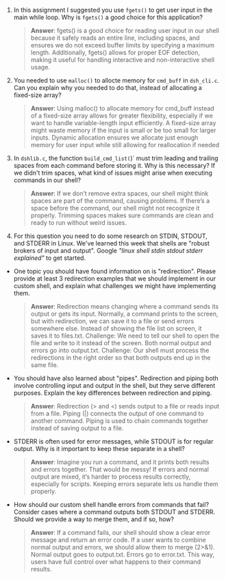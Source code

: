 1. In this assignment I suggested you use `fgets()` to get user input in the main while loop. Why is `fgets()` a good choice for this application?

    > **Answer**:  fgets() is a good choice for reading user input in our shell because it safely reads an entire line, including spaces, 
    and ensures we do not exceed buffer limits by specifying a maximum length. Additionally, fgets() allows for proper EOF detection, 
    making it useful for handling interactive and non-interactive shell usage.

2. You needed to use `malloc()` to allocte memory for `cmd_buff` in `dsh_cli.c`. Can you explain why you needed to do that, instead of allocating a fixed-size array?

    > **Answer**:  Using malloc() to allocate memory for cmd_buff instead of a fixed-size array allows for greater flexibility, especially if we want to handle
     variable-length input efficiently. A fixed-size array might waste memory if the input is small or be too small for larger inputs. Dynamic allocation ensures 
     we allocate just enough memory for user input while still allowing for reallocation if needed

3. In `dshlib.c`, the function `build_cmd_list(`)` must trim leading and trailing spaces from each command before storing it. Why is this necessary? If we didn't trim spaces, what kind of issues might arise when executing commands in our shell?

    > **Answer**:  If we don’t remove extra spaces, our shell might think spaces are part of the command, causing problems. If there’s a space before the command, our shell might not recognize it properly. Trimming spaces makes sure commands 
    are clean and ready to run without weird issues.

4. For this question you need to do some research on STDIN, STDOUT, and STDERR in Linux. We've learned this week that shells are "robust brokers of input and output". Google _"linux shell stdin stdout stderr explained"_ to get started.

- One topic you should have found information on is "redirection". Please provide at least 3 redirection examples that we should implement in our custom shell, and explain what challenges we might have implementing them.

    > **Answer**:  Redirection means changing where a command sends its output or gets its input. Normally, a command prints to the screen, but with redirection, we can save it to a file or send errors somewhere else.
    Instead of showing the file list on screen, it saves it to files.txt.
    Challenge: We need to tell our shell to open the file and write to it instead of the screen.
    Both normal output and errors go into output.txt.
    Challenge: Our shell must process the redirections in the right order so that both outputs end up in the same file.

- You should have also learned about "pipes". Redirection and piping both involve controlling input and output in the shell, but they serve different purposes. Explain the key differences between redirection and piping.

    > **Answer**: Redirection (> and <) sends output to a file or reads input from a file.
                  Piping (|) connects the output of one command to another command. Piping is used to chain commands together instead of saving output to a file.

- STDERR is often used for error messages, while STDOUT is for regular output. Why is it important to keep these separate in a shell?

    > **Answer**:  Imagine you run a command, and it prints both results and errors together. That would be messy!
       If errors and normal output are mixed, it’s harder to process results correctly, especially for scripts. Keeping errors separate lets us handle them properly.

- How should our custom shell handle errors from commands that fail? Consider cases where a command outputs both STDOUT and STDERR. Should we provide a way to merge them, and if so, how?

    > **Answer**:  If a command fails, our shell should show a clear error message and return an error code.
                   If a user wants to combine normal output and errors, we should allow them to merge (2>&1).
                   Normal output goes to output.txt. Errors go to error.txt.
        This way, users have full control over what happens to their command results.

